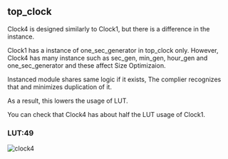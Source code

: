 ## top_clock

Clock4 is designed similarly to Clock1, but there is a difference in the instance.

Clock1 has a instance of one_sec_generator in top_clock only. However, Clock4 has many instance such as sec_gen, min_gen, hour_gen and one_sec_generator and these affect Size Optimizaion.

Instanced module shares same logic if it exists, The complier recognizes that and minimizes duplication of it. 

As a result, this lowers the usage of LUT.

You can check that Clock4 has about half the LUT usage of Clock1. 

### LUT:49

![clock4](https://github.com/Kangj2min/Clock/assets/167446954/d4e50d59-3f6f-473f-b6ba-c99979515831)
